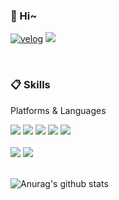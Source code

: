 
<!-- <div align="center">  -->

<div>
  
<!-- ![header](https://capsule-render.vercel.app/api?type=cylinder&color=000000&height=150&section=header&text=893107&fontColor=ffffff&fontSize=70&animation=fadeIn&fontAlignY=55&desc=%20&descAlignY=62&descAlign=62) -->
  
###  :wave: Hi~
<!--   ####  :wave: Welcome my github profile ! -->
[![velog](https://img.shields.io/badge/velog-20C997?style=flat-square&logo=velog&logoColor=white)](https://velog.io/@jsmon)
  <img src="https://img.shields.io/badge/jsmon3536@gmail.com-EA4335?style=flat-square&logo=gmail&logoColor=white"/>

 <br/>
  
###  :clipboard: Skills
  Platforms & Languages
 <br/>

  <img src="https://img.shields.io/badge/HTML5-E34F26?style=flat-square&logo=HTML5&logoColor=white">
<img src="https://img.shields.io/badge/CSS3-1572B6?style=flat-square&logo=CSS3&logoColor=white">
<img src="https://img.shields.io/badge/react-61DAFB?style=flat-square&logo=react&logoColor=white">
<img src="https://img.shields.io/badge/JavaScript-F7DF1E?style=flat-square&logo=JavaScript&logoColor=white">
<img src="https://img.shields.io/badge/typescript-3178C6?style=flat-square&logo=typescript&logoColor=white"> <br><br>
 
 <img src="https://img.shields.io/badge/python-3776AB?style=flat-square&logo=python&logoColor=white">
  <img src="https://img.shields.io/badge/C++-00599C?style=flat-square&logo=cplusplus&logoColor=white">
<!-- <img src="https://img.shields.io/badge/JAVA-007396?style=for-the-badge&logo=Java&logoColor=white"> -->

<!-- <img src="https://img.shields.io/badge/Spring-6DB33F?style=for-the-badge&logo=Spring&logoColor=white"> -->

<!-- <img src="https://img.shields.io/badge/MySQL-4479A1?style=for-the-badge&logo=MySQL&logoColor=white"> -->
<!-- <img src="https://img.shields.io/badge/Oracle-F80000?style=for-the-badge&logo=Oracle&logoColor=white">  -->
<!-- <img src="https://img.shields.io/badge/aws-232F3E?style=for-the-badge&logo=Amazon aws&logoColor=white"> -->
<!-- <img src="https://img.shields.io/badge/Eclipse-2C2255?style=for-the-badge&logo=Eclipse%20IDE&logoColor=white"> -->
<!-- <img src="https://img.shields.io/badge/github-181717?style=flat-square&logo=github&logoColor=white">
<img src="https://img.shields.io/badge/VSCode-007ACC?style=flat-square&logo=VisualStudioCode&logoColor=white">
  -->
   <br/>
   <br/>
 

  ![Anurag's github stats](https://github-readme-stats.vercel.app/api?username=LEEJINSUNG123&show_icons=true&theme=tokyonight)

</div>
